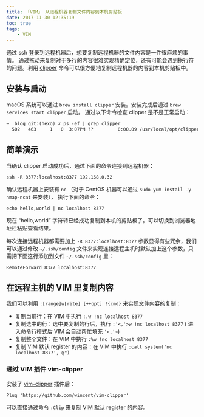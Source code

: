 ```yaml
---
title: 「VIM」 从远程机器复制文件内容到本机剪贴板
date: 2017-11-30 12:35:19
toc: true
tags:
    - VIM
---
```


通过 ssh 登录到远程机器后，想要复制远程机器的文件内容是一件很麻烦的事情。
通过拖动来复制对于多行的内容很难实现精确定位，还有可能会遇到换行符的问题。利用
[clipper](https://github.com/wincent/clipper) 命令可以很方便地复制远程机器的内容到本机剪贴板中。

<!--more-->

## 安装与启动

macOS 系统可以通过 `brew install clipper` 安装。安装完成后通过 `brew services start clipper` 启动。
通过以下命令检查 clipper 是不是正常启动：

```txt
➜  blog git:(hexo) ✗ ps -ef | grep clipper
  502   463     1   0  3:07PM ??         0:00.09 /usr/local/opt/clipper/bin/clipper
```

## 简单演示

当确认 clipper 启动成功后，通过下面的命令连接到远程机器：

```shell
ssh -R 8377:localhost:8377 192.168.0.32
```

确认远程机器上安装有 `nc` （对于 CentOS 机器可以通过 `sudo yum install -y nmap-ncat` 来安装），
执行下面的命令：

```shell
echo hello,world | nc localhost 8377
```

现在 “hello,world” 字符转已经成功复制到本机的剪贴板了。可以切换到浏览器地址栏粘贴查看结果。

每次连接远程机器都需要加上 `-R 8377:localhost:8377` 参数显得有些冗余，我们可以通过修改 `~/.ssh/config`
文件来实现连接远程主机时默认加上这个参数，只需把下面这行添加到文件 `~/.ssh/config` 里：

```sshconfig
RemoteForward 8377 localhost:8377
```

## 在远程主机的 VIM 里复制内容

我们可以利用 `:[range]w[rite] [++opt] !{cmd}` 来实现文件内容的复制：

- 复制当前行：在 VIM 中执行 `:.w !nc localhost 8377`
- 复制选中的行：选中要复制的行后，执行 `:'<,'>w !nc localhost 8377` ( 进入命令行模式后 VIM 会自动帮忙填充 `'<,'>`)
- 复制整个文件：在 VIM 中执行 `:%w !nc localhost 8377`
- 复制 VIM 默认 register 的内容：在 VIM 中执行 `:call system('nc localhost 8377', @")`

### 通过 VIM 插件 vim-clipper

安装了 [vim-clipper](https://github.com/wincent/vim-clipper) 插件后：

```vim
Plug 'https://github.com/wincent/vim-clipper'
```

可以直接通过命令 `:Clip` 来复制 VIM 默认 register 的内容。
